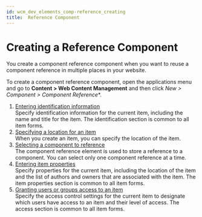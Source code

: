 ```yaml
---
id: wcm_dev_elements_comp-reference_creating
title:  Reference Component
---
```


# Creating a Reference Component


You create a component reference component when you want to reuse a component reference in multiple places in your website.

To create a component reference component, open the applications menu and go to **Content > Web Content Management** and then click **New* > Component > Component Reference**.

1.  [Entering identification information](../../../content_management_artifacts/common/items_id.md)  
Specify identification information for the current item, including the name and title for the item. The identification section is common to all item forms.
2.  [Specifying a location for an item](../../../content_management_artifacts/common/items_location.md)  
When you create an item, you can specify the location of the item.
3.  [Selecting a component to reference](wcm_dev_elements_comp-reference_props.md)  
The component reference element is used to store a reference to a component. You can select only one component reference at a time.
4.  [Entering item properties](../../../content_management_artifacts/common/items_props.md)  
Specify properties for the current item, including the location of the item and the list of authors and owners that are associated with the item. The item properties section is common to all item forms.
5.  [Granting users or groups access to an item](../../../content_management_artifacts/common/grant_access.md)  
Specify the access control settings for the current item to designate which users have access to an item and their level of access. The access section is common to all item forms.


